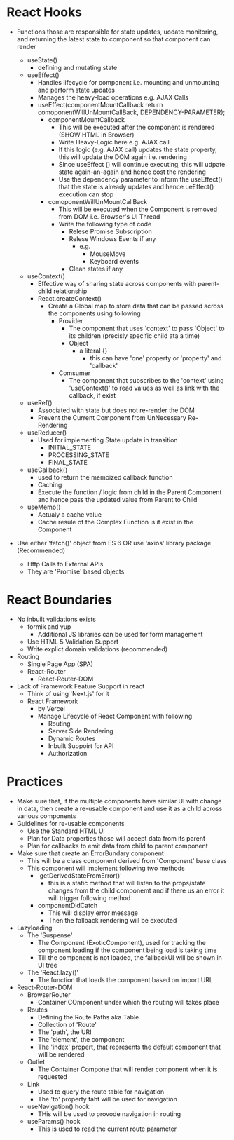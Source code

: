# React Hooks
- Functions those are responsible for state updates, uodate monitoring, and returning the latest state to component so that component can render
    - useState()
        - defining and mutating state
    - useEffect()
        - Handles lifecycle for component i.e. mounting and unmounting and perform state updates
        - Manages the heavy-load operations e.g. AJAX Calls
        - useEffect(componentMountCallback return comoponentWillUnMountCallBack, DEPENDENCY-PARAMETER);
            - componentMountCallback
                - This will be executed after the component is rendered (SHOW HTML in Browser)
                - Write Heavy-Logic here  e.g. AJAX call
                - If this logic (e.g. AJAX call) updates the state property, this will update the DOM again i.e. rendering
                - Since useEffect () will continue executing, this will udpate state again-an-again and hence cost the rendering
                - Use the dependency parameter to inform the useEffect() that the state is already updates and hence ueEffect() execution can stop 
            - comoponentWillUnMountCallBack
                - This will be executed when the Component is removed from DOM i.e. Browser's UI Thread
                - Write the following type of code
                    - Relese Promise Subscription
                    - Relese Windows Events if any
                        - e.g.
                            - MouseMove
                            - Keyboard events
                    - Clean states if any    
    - useContext()
        - Effective way of sharing state across components with parent-child relationship
        - React.createContext()
            - Create a Global map to store data that can be passed across the components using following
                - Provider
                    - The component that uses 'context' to pass 'Object' to its children (precisly specific child ata a time)
                    - Object
                        - a literal {}
                            - this can have 'one' property or 'property' and 'callback'
                - Comsumer
                    - The component that subscribes to the 'context' using 'useContext()' to read values as well as link with the callback, if exist
    - useRef()
        - Associated with state but does not re-render the DOM
        - Prevent the Current Component from UnNecessary Re-Rendering
    - useReducer()
        - Used for implementing State update in transition
            - INITIAL_STATE
            - PROCESSING_STATE
            - FINAL_STATE
    - useCallback()
        - used to return the memoized callback function
        - Caching
        - Execute the function / logic from child in the Parent Component and hence pass the updated value from Parent to Child
    - useMemo()
        - Actualy a cache value  
        - Cache resule of the Complex Function is it exist in the Component   
    
- Use either 'fetch()' object from ES 6 OR use 'axios' library package (Recommended)
    - Http Calls to External APIs
    - They are 'Promise' based objects    


# React Boundaries
- No inbuilt validations exists
    - formik and yup
        - Additional JS libraries can be used for form management
    - Use HTML 5 Validation Support
    - Write explict domain validations (recommended)
- Routing
    - Single Page App (SPA)     
    - React-Router
        - React-Router-DOM
- Lack of Framework Feature Support in react
    -  Think of using 'Next.js' for it
    - React Framework
        - by Vercel
        - Manage Lifecycle of React Component with following
            - Routing
            - Server Side Rendering
            - Dynamic Routes
            - Inbuilt Suppoirt for API
            - Authorization                
# Practices
- Make sure that, if the multiple components have similar UI with change in data, then create a re-usable component and use it as a child across various components    
- Guidelines for re-usable components
    - Use the Standard HTML UI
    - Plan for Data properties those will accept data from its parent
    - Plan for callbacks to emit data from child to parent component
- Make sure that create an ErrorBundary component
    - This will be a class component derived from 'Component' base class
    - This component will implement following two methods
        - 'getDerivedStateFromError()'
            - this is a static method that will listen to the props/state changes from  the child componemt and if there us an error it will trigger following method
        - componentDidCatch
            - This will display error message
            - Then the fallback rendering will be executed
- Lazyloading
    - The 'Suspense'
        - The Component (ExoticComponent), used for tracking the component loading if the component being load is taking time
        - Till the component is not loaded, the fallbackUI will be shown in UI tree
    - The 'React.lazy()'
        - The function that loads the component based on import URL                          
- React-Router-DOM
    - BrowserRouter
        - Container COmponent under which the routing will takes place
    - Routes
        - Defining the Route Paths aka Table
        - Collection of 'Route'
        - The 'path', the URI
        - The 'element', the component         
        - The 'index' propert, that represents the default component that will be rendered   
    - Outlet
        - The Container Compone that will render component when it is requested
    - Link
        -  Used to query the route table for navigation
        - The 'to' property taht will be used for navigation  
    - useNavigation() hook
        - THis will be used to provode navigation in routing
    - useParams() hook
        - This is used to read the current route parameter
